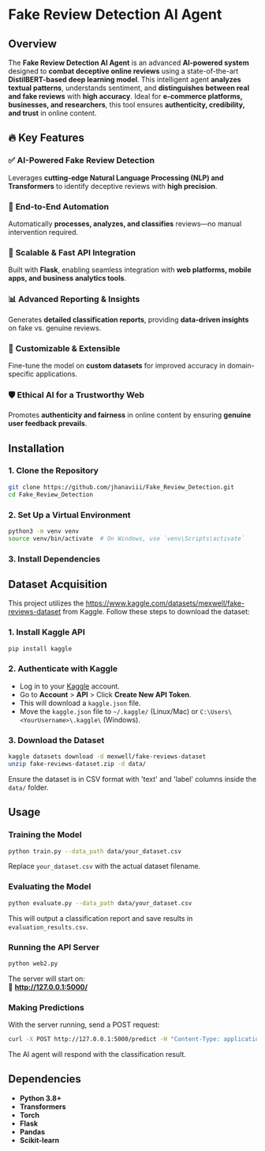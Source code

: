 # Fake Review Detection AI Agent

## Overview

The **Fake Review Detection AI Agent** is an advanced **AI-powered system** designed to **combat deceptive online reviews** using a state-of-the-art **DistilBERT-based deep learning model**. This intelligent agent **analyzes textual patterns**, understands sentiment, and **distinguishes between real and fake reviews** with **high accuracy**. Ideal for **e-commerce platforms, businesses, and researchers**, this tool ensures **authenticity, credibility, and trust** in online content.  


## 🔥 Key Features  

### ✅ **AI-Powered Fake Review Detection**  
Leverages **cutting-edge Natural Language Processing (NLP) and Transformers** to identify deceptive reviews with **high precision**.  

### 🚀 **End-to-End Automation**  
Automatically **processes, analyzes, and classifies** reviews—no manual intervention required.  

### 🔗 **Scalable & Fast API Integration**  
Built with **Flask**, enabling seamless integration with **web platforms, mobile apps, and business analytics tools**.  

### 📊 **Advanced Reporting & Insights**  
Generates **detailed classification reports**, providing **data-driven insights** on fake vs. genuine reviews.  

### 🔬 **Customizable & Extensible**  
Fine-tune the model on **custom datasets** for improved accuracy in domain-specific applications.  

### 🛡️ **Ethical AI for a Trustworthy Web**  
Promotes **authenticity and fairness** in online content by ensuring **genuine user feedback prevails**.  


## Installation

### 1. Clone the Repository
```bash
git clone https://github.com/jhanaviii/Fake_Review_Detection.git
cd Fake_Review_Detection
```

### 2. Set Up a Virtual Environment
```bash
python3 -m venv venv
source venv/bin/activate  # On Windows, use `venv\Scripts\activate`
```

### 3. Install Dependencies

## Dataset Acquisition

This project utilizes the https://www.kaggle.com/datasets/mexwell/fake-reviews-dataset from Kaggle. Follow these steps to download the dataset:

### 1. Install Kaggle API
```bash
pip install kaggle
```

### 2. Authenticate with Kaggle
- Log in to your [Kaggle](https://www.kaggle.com/) account.
- Go to **Account** > **API** > Click **Create New API Token**.
- This will download a `kaggle.json` file.
- Move the `kaggle.json` file to `~/.kaggle/` (Linux/Mac) or `C:\Users\<YourUsername>\.kaggle\` (Windows).

### 3. Download the Dataset
```bash
kaggle datasets download -d mexwell/fake-reviews-dataset
unzip fake-reviews-dataset.zip -d data/
```

Ensure the dataset is in CSV format with 'text' and 'label' columns inside the `data/` folder.

## Usage

### Training the Model
```bash
python train.py --data_path data/your_dataset.csv
```
Replace `your_dataset.csv` with the actual dataset filename.

### Evaluating the Model
```bash
python evaluate.py --data_path data/your_dataset.csv
```
This will output a classification report and save results in `evaluation_results.csv`.

### Running the API Server
```bash
python web2.py
```
The server will start on:  
📍 **http://127.0.0.1:5000/**  

### Making Predictions
With the server running, send a POST request:
```bash
curl -X POST http://127.0.0.1:5000/predict -H "Content-Type: application/json" -d '{"review": "Your review text here"}'
```
The AI agent will respond with the classification result.

## Dependencies

- **Python 3.8+**
- **Transformers**
- **Torch**
- **Flask**
- **Pandas**
- **Scikit-learn**

